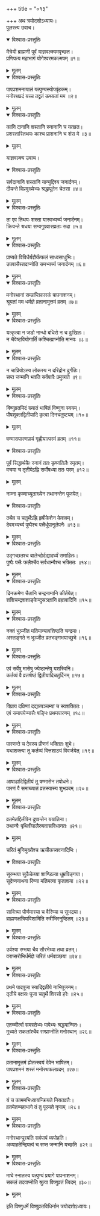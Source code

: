 +++
title = "०१३"

+++
अथ त्रयोदशोऽध्यायः।  
पुलस्त्य उवाच।  

<details open><summary>विश्वास-प्रस्तुतिः</summary>

मैत्रेयी ब्राह्मणी पूर्वं याज्ञवल्क्यमपृच्छत।  
प्रणिपत्य महाभागं योगेश्वरमकल्मषम् ॥१॥
</details>

<details><summary>मूलम्</summary>

मैत्रेयी ब्राह्मणी पूर्वं याज्ञवल्क्यमपृच्छत।  
प्रणिपत्य महाभागं योगेश्वरमकल्मषम् ॥१॥
</details>


<details open><summary>विश्वास-प्रस्तुतिः</summary>

पापप्रशमनायालं यत्पुण्यस्योपवृंहकम्।  
मनोरथप्रदं यच्च तद्व्रतं कथ्यतां मम ॥२॥
</details>

<details><summary>मूलम्</summary>

पापप्रशमनायालं यत्पुण्यस्योपवृंहकम्।  
मनोरथप्रदं यच्च तद्व्रतं कथ्यतां मम ॥२॥
</details>


<details open><summary>विश्वास-प्रस्तुतिः</summary>

कानि दानानि शस्तानि स्नानानि च यतव्रत।  
प्रशस्तास्तिथयः काश्च प्राशनानि च शंस मे ॥३॥
</details>

<details><summary>मूलम्</summary>

कानि दानानि शस्तानि स्नानानि च यतव्रत।  
प्रशस्तास्तिथयः काश्च प्राशनानि च शंस मे ॥३॥
</details>

याज्ञवल्क्य उवाच।  

<details open><summary>विश्वास-प्रस्तुतिः</summary>

सर्वदानानि शस्तानि यान्युद्दिश्य जनार्दनम्।  
दीयन्ते विप्रमुख्येभ्यः श्रद्धापूतेन चेतसा ॥४॥
</details>

<details><summary>मूलम्</summary>

सर्वदानानि शस्तानि यान्युद्दिश्य जनार्दनम्।  
दीयन्ते विप्रमुख्येभ्यः श्रद्धापूतेन चेतसा ॥४॥
</details>


<details open><summary>विश्वास-प्रस्तुतिः</summary>

ता एव तिथयः शस्ता यास्वभ्यर्च्य जनार्दनम्।  
क्रियन्ते श्रधया सम्यगुपवासव्रताः सदा ॥५॥
</details>

<details><summary>मूलम्</summary>

ता एव तिथयः शस्ता यास्वभ्यर्च्य जनार्दनम्।  
क्रियन्ते श्रधया सम्यगुपवासव्रताः सदा ॥५॥
</details>


<details open><summary>विश्वास-प्रस्तुतिः</summary>

प्राप्यते विविधैर्यज्ञैर्यत्फलं साध्वसाधुभिः।  
उपवासैस्तदाप्नोति समभ्यर्च्य जनार्दनम् ॥६॥
</details>

<details><summary>मूलम्</summary>

प्राप्यते विविधैर्यज्ञैर्यत्फलं साध्वसाधुभिः।  
उपवासैस्तदाप्नोति समभ्यर्च्य जनार्दनम् ॥६॥
</details>


<details open><summary>विश्वास-प्रस्तुतिः</summary>

मनोरथानां सम्प्राप्तिकारकं पापनाशनम्।  
श्रूयतां मम धर्मज्ञे व्रतानामुत्तमं व्रतम् ॥७॥
</details>

<details><summary>मूलम्</summary>

मनोरथानां सम्प्राप्तिकारकं पापनाशनम्।  
श्रूयतां मम धर्मज्ञे व्रतानामुत्तमं व्रतम् ॥७॥
</details>


<details open><summary>विश्वास-प्रस्तुतिः</summary>

यत्कृत्वा न जडो नान्धो बधिरो न च दुःखितः।  
न चैवेष्टवियोगार्तिं कश्चित्प्राप्नोति मानवः ॥८॥
</details>

<details><summary>मूलम्</summary>

यत्कृत्वा न जडो नान्धो बधिरो न च दुःखितः।  
न चैवेष्टवियोगार्तिं कश्चित्प्राप्नोति मानवः ॥८॥
</details>


<details open><summary>विश्वास-प्रस्तुतिः</summary>

न चाप्रियोऽस्य लोकस्य न दरिद्रोन दुर्गतिः।  
सप्त जन्मानि भवति सर्वपापैः प्रमुच्यते ॥९॥
</details>

<details><summary>मूलम्</summary>

न चाप्रियोऽस्य लोकस्य न दरिद्रोन दुर्गतिः।  
सप्त जन्मानि भवति सर्वपापैः प्रमुच्यते ॥९॥
</details>


<details open><summary>विश्वास-प्रस्तुतिः</summary>

विष्णुव्रतमिदं ख्यातं भाषितं विष्णुना स्वयम्।  
पौषशुक्लद्वितीयादि कृत्वा दिनचतुष्टयम् ॥१०॥
</details>

<details><summary>मूलम्</summary>

विष्णुव्रतमिदं ख्यातं भाषितं विष्णुना स्वयम्।  
पौषशुक्लद्वितीयादि कृत्वा दिनचतुष्टयम् ॥१०॥
</details>

षण्मासपारणप्रायं गृह्णीयात्परमं व्रतम् ॥११॥


<details open><summary>विश्वास-प्रस्तुतिः</summary>

पूर्वं सिद्धार्थकैः स्नानं ततः कृष्णतिलैः स्मृतम्।  
वचया च तृतीयेऽह्नि सर्वौषध्या ततः परम् ॥१२॥
</details>

<details><summary>मूलम्</summary>

पूर्वं सिद्धार्थकैः स्नानं ततः कृष्णतिलैः स्मृतम्।  
वचया च तृतीयेऽह्नि सर्वौषध्या ततः परम् ॥१२॥
</details>

नाम्ना कृष्णाच्युताख्येन तथानन्तेन पूजयेत्।  

<details open><summary>विश्वास-प्रस्तुतिः</summary>

तथैव च चतुर्थेऽह्नि हृषीकेशेन केशवम्।  
देवमभ्यर्च्य पुष्पैश्च पत्त्रैर्धूपानुलेपनैः ॥१३॥
</details>

<details><summary>मूलम्</summary>

तथैव च चतुर्थेऽह्नि हृषीकेशेन केशवम्।  
देवमभ्यर्च्य पुष्पैश्च पत्त्रैर्धूपानुलेपनैः ॥१३॥
</details>


<details open><summary>विश्वास-प्रस्तुतिः</summary>

उद्गच्छतश्च बालेन्दोर्दद्यादर्घ्यं समाहितः।  
पुष्पैः पत्त्रैः फलैश्चैव सर्वधान्यैश्च भक्तितः ॥१४॥
</details>

<details><summary>मूलम्</summary>

उद्गच्छतश्च बालेन्दोर्दद्यादर्घ्यं समाहितः।  
पुष्पैः पत्त्रैः फलैश्चैव सर्वधान्यैश्च भक्तितः ॥१४॥
</details>


<details open><summary>विश्वास-प्रस्तुतिः</summary>

दिनक्रमेण चैतानि चन्द्रनामानि कीर्तयेत्।  
शशिचन्द्रशशाङ्केन्दुसञ्ज्ञानि ब्रह्मवादिनि ॥१५॥
</details>

<details><summary>मूलम्</summary>

दिनक्रमेण चैतानि चन्द्रनामानि कीर्तयेत्।  
शशिचन्द्रशशाङ्केन्दुसञ्ज्ञानि ब्रह्मवादिनि ॥१५॥
</details>


<details open><summary>विश्वास-प्रस्तुतिः</summary>

नक्तं भुञ्जीत मतिमान्यावत्तिष्ठति चन्द्रमाः।  
अस्तङ्गते न भुञ्जीत व्रतभङ्गभयाच्छुभे ॥१६॥
</details>

<details><summary>मूलम्</summary>

नक्तं भुञ्जीत मतिमान्यावत्तिष्ठति चन्द्रमाः।  
अस्तङ्गते न भुञ्जीत व्रतभङ्गभयाच्छुभे ॥१६॥
</details>


<details open><summary>विश्वास-प्रस्तुतिः</summary>

एवं सर्वेषु मासेषु ज्येष्ठान्तेषु यशस्विनि।  
कर्तव्यं वै व्रतश्रेष्ठं द्वितीयादिचतुर्दिनम् ॥१७॥
</details>

<details><summary>मूलम्</summary>

एवं सर्वेषु मासेषु ज्येष्ठान्तेषु यशस्विनि।  
कर्तव्यं वै व्रतश्रेष्ठं द्वितीयादिचतुर्दिनम् ॥१७॥
</details>


<details open><summary>विश्वास-प्रस्तुतिः</summary>

विप्राय दक्षिणां दद्यात्पञ्चम्यां च स्वशक्तितः।  
एवं समापयेन्मासैः षड्भिः प्रथमपारणम् ॥१८॥
</details>

<details><summary>मूलम्</summary>

विप्राय दक्षिणां दद्यात्पञ्चम्यां च स्वशक्तितः।  
एवं समापयेन्मासैः षड्भिः प्रथमपारणम् ॥१८॥
</details>


<details open><summary>विश्वास-प्रस्तुतिः</summary>

पारणन्ते च देवस्य प्रीणनं भक्तितः शुभे।  
यथाशक्त्या तु कर्तव्यं वित्तशाठ्यं विवर्जयेत् ॥१९॥
</details>

<details><summary>मूलम्</summary>

पारणन्ते च देवस्य प्रीणनं भक्तितः शुभे।  
यथाशक्त्या तु कर्तव्यं वित्तशाठ्यं विवर्जयेत् ॥१९॥
</details>


<details open><summary>विश्वास-प्रस्तुतिः</summary>

आषाढादिद्वितीयं तु षण्मासेन तपोधने।  
पारणं वै समाख्यातं व्रतस्यास्य शुभप्रदम् ॥२०॥
</details>

<details><summary>मूलम्</summary>

आषाढादिद्वितीयं तु षण्मासेन तपोधने।  
पारणं वै समाख्यातं व्रतस्यास्य शुभप्रदम् ॥२०॥
</details>


<details open><summary>विश्वास-प्रस्तुतिः</summary>

व्रतमेतद्दिलीपेन दुष्वन्तेन ययातिना।  
तथान्यैः पृथिवीपालैरुपवासविधानतः ॥२१॥
</details>

<details><summary>मूलम्</summary>

व्रतमेतद्दिलीपेन दुष्वन्तेन ययातिना।  
तथान्यैः पृथिवीपालैरुपवासविधानतः ॥२१॥
</details>

चरितं मुनिमुख्यैश्च ऋचीकच्यवनादिभिः।  

<details open><summary>विश्वास-प्रस्तुतिः</summary>

सुरम्भया सुकैकेय्या शाण्डिल्या धूम्रपिङ्गया।  
सुदेष्णयाथवा रिण्या मतिमत्या कृताशया ॥२२॥
</details>

<details><summary>मूलम्</summary>

सुरम्भया सुकैकेय्या शाण्डिल्या धूम्रपिङ्गया।  
सुदेष्णयाथवा रिण्या मतिमत्या कृताशया ॥२२॥
</details>


<details open><summary>विश्वास-प्रस्तुतिः</summary>

सावित्र्या पौर्णमास्या च वैरिण्या च सुभद्रया।  
ब्राह्मणक्षत्रियविशामिति स्त्रीभिरनुष्ठितम् ॥२३॥
</details>

<details><summary>मूलम्</summary>

सावित्र्या पौर्णमास्या च वैरिण्या च सुभद्रया।  
ब्राह्मणक्षत्रियविशामिति स्त्रीभिरनुष्ठितम् ॥२३॥
</details>


<details open><summary>विश्वास-प्रस्तुतिः</summary>

उर्वश्या रम्भया चैव सौरभेय्या तथा व्रतम्।  
वराप्सरोभिर्धर्मज्ञे चरितं धर्मवाञ्छया ॥२४॥
</details>

<details><summary>मूलम्</summary>

उर्वश्या रम्भया चैव सौरभेय्या तथा व्रतम्।  
वराप्सरोभिर्धर्मज्ञे चरितं धर्मवाञ्छया ॥२४॥
</details>


<details open><summary>विश्वास-प्रस्तुतिः</summary>

प्रथमे पादपूजा स्याद्द्वितीये नाभिपूजनम्।  
तृतीये वक्षसः पूजा चतुर्थे शिरसो हरेः ॥२५॥
</details>

<details><summary>मूलम्</summary>

प्रथमे पादपूजा स्याद्द्वितीये नाभिपूजनम्।  
तृतीये वक्षसः पूजा चतुर्थे शिरसो हरेः ॥२५॥
</details>


<details open><summary>विश्वास-प्रस्तुतिः</summary>

एतच्चीर्त्वा समस्तेभ्यः पापेभ्यः श्रद्धयान्वितः।  
मुच्यते सकलांश्चैव सम्प्राप्नोति मनोरथान् ॥२६॥
</details>

<details><summary>मूलम्</summary>

एतच्चीर्त्वा समस्तेभ्यः पापेभ्यः श्रद्धयान्वितः।  
मुच्यते सकलांश्चैव सम्प्राप्नोति मनोरथान् ॥२६॥
</details>


<details open><summary>विश्वास-प्रस्तुतिः</summary>

व्रतानामुत्तमं ह्येतत्स्वयं देवेन भाषितम्।  
पापप्रशमनं शस्तं मनोरथफलप्रदम् ॥२७॥
</details>

<details><summary>मूलम्</summary>

व्रतानामुत्तमं ह्येतत्स्वयं देवेन भाषितम्।  
पापप्रशमनं शस्तं मनोरथफलप्रदम् ॥२७॥
</details>


<details open><summary>विश्वास-प्रस्तुतिः</summary>

यं च काममभिध्यायन्क्रियते नियतव्रतैः।  
व्रतमेतन्महाभागे तं तु पूरयते नृणाम् ॥२८॥
</details>

<details><summary>मूलम्</summary>

यं च काममभिध्यायन्क्रियते नियतव्रतैः।  
व्रतमेतन्महाभागे तं तु पूरयते नृणाम् ॥२८॥
</details>


<details open><summary>विश्वास-प्रस्तुतिः</summary>

मनोरथान्पूरयति सर्वपापं व्यपोहति।  
अव्याहतेन्द्रियत्वं च सप्त जन्मानि यच्छति ॥२९॥
</details>

<details><summary>मूलम्</summary>

मनोरथान्पूरयति सर्वपापं व्यपोहति।  
अव्याहतेन्द्रियत्वं च सप्त जन्मानि यच्छति ॥२९॥
</details>


<details open><summary>विश्वास-प्रस्तुतिः</summary>

माघे स्नातस्य यत्पुण्यं प्रयागे पापनाशनम्।  
सकलं तदवाप्नोति श्रुत्वा विष्णुव्रतं त्विदम् ॥३०॥
</details>

<details><summary>मूलम्</summary>

माघे स्नातस्य यत्पुण्यं प्रयागे पापनाशनम्।  
सकलं तदवाप्नोति श्रुत्वा विष्णुव्रतं त्विदम् ॥३०॥
</details>

इति विष्णुधर्मे विष्णुव्रतविधिर्नाम त्रयोदशोऽध्यायः।  
